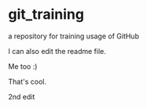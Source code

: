 # git_training
a repository for training usage of GitHub

I can also edit the readme file.

Me too :)

That's cool. 

2nd edit
